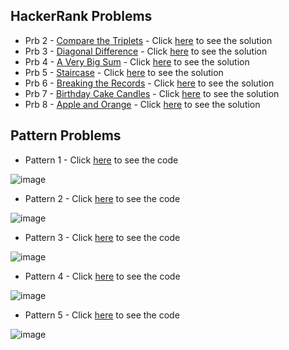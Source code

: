 ## HackerRank Problems

- Prb 2 - [Compare the Triplets](https://www.hackerrank.com/challenges/compare-the-triplets/problem) - Click [here](./HRPrb2.java) to see the solution
- Prb 3 - [Diagonal Difference](https://www.hackerrank.com/challenges/diagonal-difference/problem) - Click [here](./HRPrb3.java) to see the solution
- Prb 4 - [A Very Big Sum](https://www.hackerrank.com/challenges/a-very-big-sum/problem) - Click [here](./HRPrb4.java) to see the solution
- Prb 5 - [Staircase](https://www.hackerrank.com/challenges/staircase/problem) - Click [here](./HRPrb5.java) to see the solution
- Prb 6 - [Breaking the Records](https://www.hackerrank.com/challenges/breaking-best-and-worst-records/problem) - Click [here](./HRPrb6.java) to see the solution
- Prb 7 - [Birthday Cake Candles](https://www.hackerrank.com/challenges/birthday-cake-candles/problem) - Click [here](./HRPrb7.java) to see the solution
- Prb 8 - [Apple and Orange](https://www.hackerrank.com/challenges/apple-and-orange/problem) - Click [here](./HRPrb8.java) to see the solution

## Pattern Problems

- Pattern 1  -  Click [here](./StarPattern1.java) to see the code

![image](https://user-images.githubusercontent.com/70228962/170518004-1b8cad4b-cba4-4492-87a9-5f8ebe2c1290.png)

- Pattern 2 -  Click [here](./StarPattern2.java) to see the code

![image](https://user-images.githubusercontent.com/70228962/170518211-dc6d6e99-45a9-46e8-afb4-94b914419f11.png)

- Pattern 3 -  Click [here](./StarPattern3.java) to see the code

![image](https://user-images.githubusercontent.com/70228962/170518272-b43ea6d3-7744-4b7b-838b-71108b048341.png)

- Pattern 4 -  Click [here](./StarPattern4.java) to see the code

![image](https://user-images.githubusercontent.com/70228962/170518331-547588da-c3d3-4d45-b269-82cd50517e93.png)

- Pattern 5 -  Click [here](./StarPattern5.java) to see the code

![image](https://user-images.githubusercontent.com/70228962/170518374-81e07891-a8c5-454b-a66c-238b7202d036.png)
